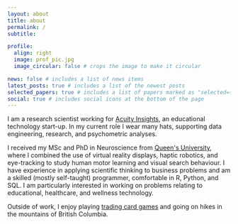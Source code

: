 ```yaml
---
layout: about
title: about
permalink: /
subtitle:

profile:
  align: right
  image: prof_pic.jpg
  image_circular: false # crops the image to make it circular

news: false # includes a list of news items
latest_posts: true # includes a list of the newest posts
selected_papers: true # includes a list of papers marked as "selected={true}"
social: true # includes social icons at the bottom of the page
---
```


I am a research scientist working for [Acuity Insights](https://acuityinsights.com), an educational technology start-up. In my current role I wear many hats, supporting data engineering, research, and psychometric analyses. 

I received my MSc and PhD in Neuroscience from [Queen's University](https://www.flanaganlab.com), where I combined the use of virtual reality displays, haptic robotics, and eye-tracking to study human motor learning and visual search behaviour. I have experience in applying scientific thinking to business problems and am a skilled (mostly self-taught) programmer, comfortable in R, Python, and SQL. I am particularly interested in working on problems relating to educational, healthcare, and wellness technology. 

Outside of work, I enjoy playing [trading card games](https://www.moxfield.com/users/jbmoskow) and going on hikes in the mountains of British Columbia.

<!-- Write your biography here. Tell the world about yourself. Link to your favorite [subreddit](http://reddit.com). You can put a picture in, too. The code is already in, just name your picture `prof_pic.jpg` and put it in the `img/` folder.

Put your address / P.O. box / other info right below your picture. You can also disable any of these elements by editing `profile` property of the YAML header of your `_pages/about.md`. Edit `_bibliography/papers.bib` and Jekyll will render your [publications page](/al-folio/publications/) automatically.

Link to your social media connections, too. This theme is set up to use [Font Awesome icons](https://fontawesome.com/) and [Academicons](https://jpswalsh.github.io/academicons/), like the ones below. Add your Facebook, Twitter, LinkedIn, Google Scholar, or just disable all of them. -->

